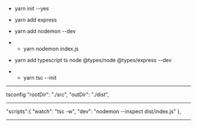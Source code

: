 * yarn init --yes

* yarn add express

* yarn add nodemon --dev
* * yarn nodemon index.js

* yarn add typescript ts node @types/node @types/express --dev
* * yarn tsc --init



<hr>
tsconfig
    "rootDir": "./src",  
    "outDir": "./dist",
<hr>
"scripts":{
    "watch": "tsc -w",
    "dev": "nodemon --inspect dist/index.js"
},
<hr>